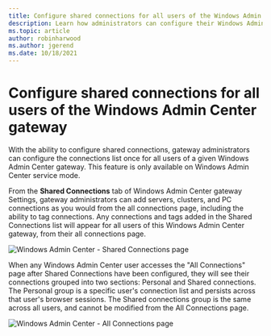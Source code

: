 ```yaml
---
title: Configure shared connections for all users of the Windows Admin Center gateway
description: Learn how administrators can configure their Windows Admin Center (Project Honolulu) gateway once to let all users share a single list of connections.
ms.topic: article
author: robinharwood
ms.author: jgerend
ms.date: 10/18/2021
---
```


# Configure shared connections for all users of the Windows Admin Center gateway

With the ability to configure shared connections, gateway administrators can configure the connections list once for all users of a given Windows Admin Center gateway. This feature is only available on Windows Admin Center service mode.

From the **Shared Connections** tab of Windows Admin Center gateway Settings, gateway administrators can add servers, clusters, and PC connections as you would from the all connections page, including the ability to tag connections. Any connections and tags added in the Shared Connections list will appear for all users of this Windows Admin Center gateway, from their all connections page.

![Windows Admin Center - Shared Connections page](../media/shared-cnxns-1.png)

When any Windows Admin Center user accesses the "All Connections" page after Shared Connections have been configured, they will see their connections grouped into two sections: Personal and Shared connections. The Personal group is a specific user's connection list and persists across that user's browser sessions. The Shared connections group is the same across all users, and cannot be modified from the All Connections page.

![Windows Admin Center - All Connections page](../media/shared-cnxns-2.png)
